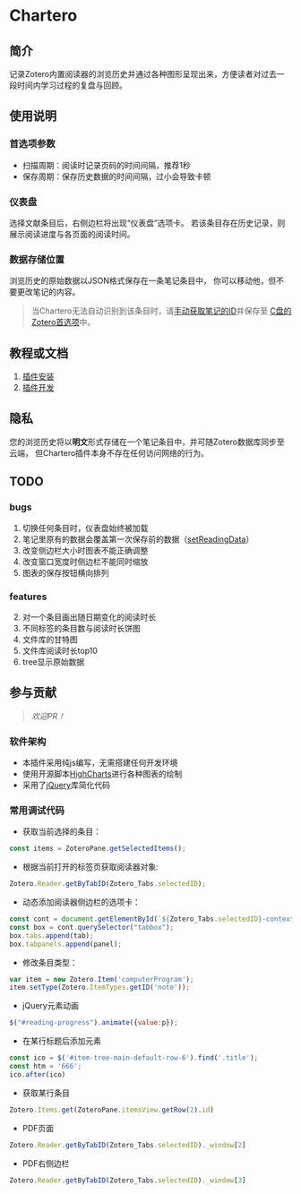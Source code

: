 # Chartero
## 简介
记录Zotero内置阅读器的浏览历史并通过各种图形呈现出来，方便读者对过去一段时间内学习过程的复盘与回顾。
## 使用说明
### 首选项参数
- 扫描周期：阅读时记录页码的时间间隔，推荐1秒
- 保存周期：保存历史数据的时间间隔，过小会导致卡顿
### 仪表盘
选择文献条目后，右侧边栏将出现“仪表盘”选项卡。
若该条目存在历史记录，则展示阅读进度与各页面的阅读时间。
### 数据存储位置
浏览历史的原始数据以JSON格式保存在一条笔记条目中，
你可以移动他，但不要更改笔记的内容。
> 当Chartero无法自动识别到该条目时，请[手动获取笔记的ID](#常用调试代码)并保存至
[C盘的Zotero首选项](https://www.zotero.org/support/kb/profile_directory)中。
## 教程或文档
1. [插件安装](https://zotero-chinese.feishu.cn/wiki/wikcnWTc9848uF9rPMvYTx4yGkb) 
2. [插件开发](https://zotero-chinese.feishu.cn/wiki/wikcn2498hSjibbd4vDRre5pPmQ)
## 隐私
您的浏览历史将以**明文**形式存储在一个笔记条目中，并可随Zotero数据库同步至云端，
但Chartero插件本身不存在任何访问网络的行为。
## TODO
### bugs
1. 切换任何条目时，仪表盘始终被加载
2. 笔记里原有的数据会覆盖第一次保存前的数据（[setReadingData](./chrome/content/chartero.js)）
3. 改变侧边栏大小时图表不能正确调整
4. 改变窗口宽度时侧边栏不能同时缩放
5. 图表的保存按钮横向排列
### features
2. 对一个条目画出随日期变化的阅读时长
3. 不同标签的条目数与阅读时长饼图
4. 文件库的甘特图
5. 文件库阅读时长top10
6. tree显示原始数据
## 参与贡献
> *欢迎PR！*
### 软件架构
- 本插件采用纯js编写，无需搭建任何开发环境
- 使用开源脚本[HighCharts](https://www.highcharts.com.cn/)进行各种图表的绘制
- 采用了[jQuery](https://jquery.com/)库简化代码
### 常用调试代码
- 获取当前选择的条目：
```js
const items = ZoteroPane.getSelectedItems();
```
- 根据当前打开的标签页获取阅读器对象:
```js
Zotero.Reader.getByTabID(Zotero_Tabs.selectedID);
```
- 动态添加阅读器侧边栏的选项卡：
```js
const cont = document.getElementById(`${Zotero_Tabs.selectedID}-context`);
const box = cont.querySelector("tabbox");
box.tabs.append(tab);
box.tabpanels.append(panel);
```
- 修改条目类型：
```js
var item = new Zotero.Item('computerProgram');
item.setType(Zotero.ItemTypes.getID('note'));
```
- jQuery元素动画 
```js
$("#reading-progress").animate({value:p});
```
- 在某行标题后添加元素
```js
const ico = $('#item-tree-main-default-row-6').find('.title');
const htm = '666';
ico.after(ico)
```
- 获取某行条目
```js
Zotero.Items.get(ZoteroPane.itemsView.getRow(2).id)
```
- PDF页面
```js
Zotero.Reader.getByTabID(Zotero_Tabs.selectedID)._window[2]
```
- PDF右侧边栏
```js
Zotero.Reader.getByTabID(Zotero_Tabs.selectedID)._window[3]
```
